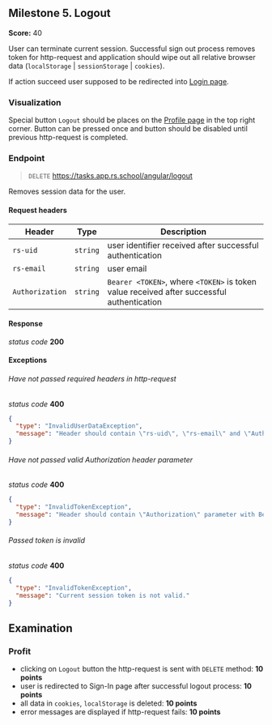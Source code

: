 ## Milestone 5. Logout

**Score:** 40

User can terminate current session. Successful sign out process removes token for
http-request and application should wipe out all relative browser
data (`localStorage` | `sessionStorage` | `cookies`).

If action succeed user supposed to be redirected into [Login page](./milestone%202.login.md).

### Visualization

Special button `Logout` should be places on the [Profile page](#milestone-3-profile) in the top
right corner.
Button can be pressed once and button should be disabled until previous http-request is completed.

### Endpoint

> `DELETE` https://tasks.app.rs.school/angular/logout

Removes session data for the user.

#### Request headers

| Header          | Type     | Description                                                                               |
| --------------- | -------- | ----------------------------------------------------------------------------------------- |
| `rs-uid`        | `string` | user identifier received after successful authentication                                  |
| `rs-email`      | `string` | user email                                                                                |
| `Authorization` | `string` | `Bearer <TOKEN>`, where `<TOKEN>` is token value received after successful authentication |

#### Response

_status code_ **200**

#### Exceptions

###### Have not passed required headers in http-request

_status code_ **400**

```json
{
  "type": "InvalidUserDataException",
  "message": "Header should contain \"rs-uid\", \"rs-email\" and \"Authorization\" parameters."
}
```

###### Have not passed valid Authorization header parameter

_status code_ **400**

```json
{
  "type": "InvalidTokenException",
  "message": "Header should contain \"Authorization\" parameter with Bearer code."
}
```

###### Passed token is invalid

_status code_ **400**

```json
{
  "type": "InvalidTokenException",
  "message": "Current session token is not valid."
}
```

## Examination

### Profit

- clicking on `Logout` button the http-request is sent
  with `DELETE` method: **10 points**
- user is redirected to Sign-In page after successful logout process: **10 points**
- all data in `cookies`, `localStorage` is deleted: **10 points**
- error messages are displayed if http-request fails: **10 points**
